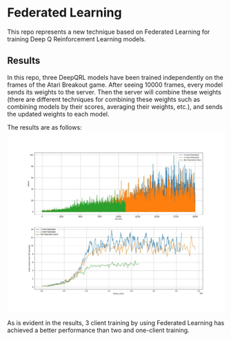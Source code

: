 # Federated Learning

This repo represents a new technique based on Federated Learning for training Deep Q Reinforcement Learning models. 

## Results
In this repo, three DeepQRL models have been trained independently on the frames of the Atari Breakout game. After seeing 10000 frames, every model sends its weights to the server. Then the server will combine these weights (there are different techniques for combining these weights such as combining models by their scores, averaging their weights, etc.), and sends the updated weights to each model. 

The results are as follows:
![afrin](./results.jpg)

As is evident in the results, 3 client training by using Federated Learning has achieved a better performance than two and one-client training. 
